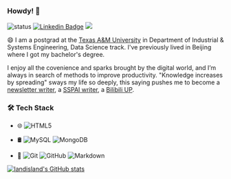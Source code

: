 ### Howdy! 👋

![status](https://img.shields.io/badge/status-up-brightgreen)  [![Linkedin Badge](https://img.shields.io/badge/-Lindkeden-blue?style=flat-square&logo=Linkedin&logoColor=white&link=https://www.linkedin.com/in/chunliangyang/)](https://www.linkedin.com/in/chunliangyang/) 
![](https://visitor-badge.glitch.me/badge?page_id=github.com/landisland)

😄 I am a postgrad at the [Texas A&M University](https://www.tamu.edu) in Department of Industrial & Systems Engineering, Data Science track. I've previously lived in Beijing where I got my bachelor's degree. 

I enjoy all the covenience and sparks brought by the digital world, and I’m always in search of methods to improve productivity. "Knowledge increases by spreading" sways my life so deeply, this saying pushes me to become a [newsletter writer](https://landisland.zhubai.love/), a [SSPAI writer](https://sspai.com/u/liam4ever/updates), a [Bilibili UP](https://space.bilibili.com/39422573?spm_id_from=333.1007.0.0). 

### 🛠 Tech Stack
- 🌐 ![HTML5](https://img.shields.io/badge/-HTML5-333333?style=flat&logo=HTML5)
- 🛢 ![MySQL](https://img.shields.io/badge/-MySQL-333333?style=flat&logo=mysql)
![MongoDB](https://img.shields.io/badge/-MongoDB-333333?style=flat&logo=mongodb)

- 🔧 ![Git](https://img.shields.io/badge/-Git-333333?style=flat&logo=git)
![GitHub](https://img.shields.io/badge/-GitHub-333333?style=flat&logo=github)
![Markdown](https://img.shields.io/badge/-Markdown-333333?style=flat&logo=markdown)






[![landisland's GitHub stats](https://github-readme-stats.vercel.app/api?username=landisland)](https://github.com/anuraghazra/github-readme-stats)
